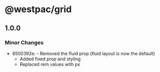 # @westpac/grid

## 1.0.0
### Minor Changes

- 8500392e: - Removed the fluid prop (fluid layout is now the default)
  - Added fixed prop and styling
  - Replaced rem values with px
